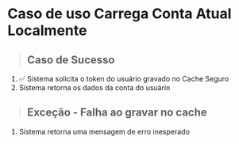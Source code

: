 # Caso de uso Carrega Conta Atual Localmente

> ## Caso de Sucesso
1. ✅ Sistema solicita o token do usuário gravado no Cache Seguro
2. Sistema retorna os dados da conta do usuário

> ## Exceção - Falha ao gravar no cache
1. Sistema retorna uma mensagem de erro inesperado